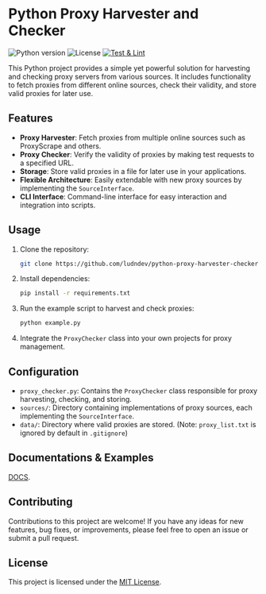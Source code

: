 # Python Proxy Harvester and Checker

![Python version](https://img.shields.io/badge/python-3.7%2B-blue)
![License](https://img.shields.io/badge/license-MIT-green)
[![Test & Lint](https://github.com/ludndev/python-proxy-harvester-checker/actions/workflows/test-lint.yml/badge.svg)](https://github.com/ludndev/python-proxy-harvester-checker/actions/workflows/test-lint.yml)


This Python project provides a simple yet powerful solution for harvesting and checking proxy servers from various sources. It includes functionality to fetch proxies from different online sources, check their validity, and store valid proxies for later use.

## Features

- **Proxy Harvester**: Fetch proxies from multiple online sources such as ProxyScrape and others.
- **Proxy Checker**: Verify the validity of proxies by making test requests to a specified URL.
- **Storage**: Store valid proxies in a file for later use in your applications.
- **Flexible Architecture**: Easily extendable with new proxy sources by implementing the `SourceInterface`.
- **CLI Interface**: Command-line interface for easy interaction and integration into scripts.

## Usage

1. Clone the repository:

   ```bash
   git clone https://github.com/ludndev/python-proxy-harvester-checker.git
   ```

2. Install dependencies:

   ```bash
   pip install -r requirements.txt
   ```

3. Run the example script to harvest and check proxies:

   ```bash
   python example.py
   ```

4. Integrate the `ProxyChecker` class into your own projects for proxy management.

## Configuration

- `proxy_checker.py`: Contains the `ProxyChecker` class responsible for proxy harvesting, checking, and storing.
- `sources/`: Directory containing implementations of proxy sources, each implementing the `SourceInterface`.
- `data/`: Directory where valid proxies are stored. (Note: `proxy_list.txt` is ignored by default in `.gitignore`)

## Documentations & Examples

[DOCS](DOCS.md).

## Contributing

Contributions to this project are welcome! If you have any ideas for new features, bug fixes, or improvements, please feel free to open an issue or submit a pull request.

## License

This project is licensed under the [MIT License](LICENSE).
